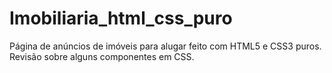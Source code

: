 # Imobiliaria_html_css_puro
Página de anúncios de imóveis para alugar feito com HTML5 e CSS3 puros.
Revisão sobre alguns componentes em CSS.
